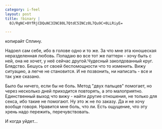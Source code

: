 ```yaml
--- 
category: i-feel
layout: post
title: !binary |
  0J/RgNC+0YfRjCDQuNC3INC80L7QtdC5INCz0L7Qu9C+0LLRiyE=

---
```

копирайт Сплину.

Надоел сам себе, ибо в голове одно и то же. За что мне эта юношеская неразделенная любовь. Попадаю во все тот же паттерн - хочу быть с ней, она не хочет, у неё сейчас другой.Чудесный заколдованный круг. Блядство. Бешусь от своей беспомощности что то изменить. Вижу ситуацию, а легче не становится. И не позвонить, ни написать - все и так уже сказано.

Было бы ничего, если бы не боль. Метод "двух пальцев" помогает, но через несколько дней приходится повторять, а это малоприятно. Единственный выход что вижу - найти другие отношения, не только для секса, ибо такие не помогают. Ну это ж не по заказу. Да и не хочу вообще говоря. Нравится мне боль, что ли. Есть ощущение, что эту хрень надо пережить, перечувствовать.

И когда уйдет...
